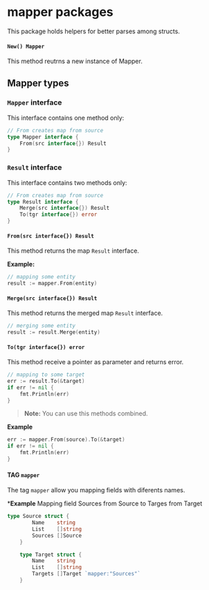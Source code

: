 # mapper packages

This package holds helpers for better parses among structs.

#### `New() Mapper`
This method reutrns a new instance of Mapper.

## Mapper types

### `Mapper` interface
This interface contains one method only:

```go
// From creates map from source
type Mapper interface {
    From(src interface{}) Result
}
```

### `Result` interface
This interface contains two methods only:

```go
// From creates map from source
type Result interface {
    Merge(src interface{}) Result
    To(tgr interface{}) error
}
```


#### `From(src interface{}) Result`

This method returns the map `Result` interface.

**Example:**

```go
// mapping some entity
result := mapper.From(entity)

```

#### `Merge(src interface{}) Result`
This method returns the merged map `Result` interface.
```go
// merging some entity
result := result.Merge(entity)

```

#### `To(tgr interface{}) error`
This method receive a pointer as parameter and returns error.
```go
// mapping to some target
err := result.To(&target)
if err != nil {
    fmt.Println(err)
}

```

> **Note:** You can use this methods combined.

**Example**
```go
err := mapper.From(source).To(&target)
if err != nil {
    fmt.Println(err)
}

```

#### TAG `mapper`
The tag `mapper` allow you mapping fields with diferents names.

***Example**
Mapping field Sources from Source to Targes from Target 

```go
type Source struct {
		Name    string
		List    []string
		Sources []Source
	}

	type Target struct {
		Name    string
		List    []string
		Targets []Target `mapper:"Sources"`
	}
```